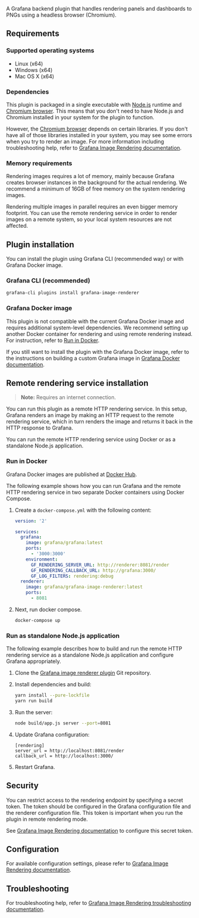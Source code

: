 A Grafana backend plugin that handles rendering panels and dashboards to PNGs using a headless browser (Chromium).

## Requirements

### Supported operating systems

- Linux (x64)
- Windows (x64)
- Mac OS X (x64)

### Dependencies

This plugin is packaged in a single executable with [Node.js](https://nodejs.org/) runtime and [Chromium browser](https://www.chromium.org/Home).
This means that you don't need to have Node.js and Chromium installed in your system for the plugin to function.

However, the [Chromium browser](https://www.chromium.org/) depends on certain libraries. If you don't have all of those libraries installed in your
system, you may see some errors when you try to render an image. For more information including troubleshooting help, refer to
[Grafana Image Rendering documentation](https://grafana.com/docs/grafana/latest/image-rendering/).

### Memory requirements

Rendering images requires a lot of memory, mainly because Grafana creates browser instances in the background for the actual rendering.
We recommend a minimum of 16GB of free memory on the system rendering images.

Rendering multiple images in parallel requires an even bigger memory footprint. You can use the remote rendering service in order to render images on a remote system, so your local system resources are not affected.

## Plugin installation

You can install the plugin using Grafana CLI (recommended way) or with Grafana Docker image.

### Grafana CLI (recommended)

```bash
grafana-cli plugins install grafana-image-renderer
```

### Grafana Docker image

This plugin is not compatible with the current Grafana Docker image and requires additional system-level dependencies. We recommend setting up another Docker container for rendering and using remote rendering instead. For instruction, refer to [Run in Docker](#run-in-docker).

If you still want to install the plugin with the Grafana Docker image, refer to the instructions on building a custom Grafana image in [Grafana Docker documentation](https://grafana.com/docs/installation/docker/#custom-image-with-grafana-image-renderer-plugin-pre-installed).

## Remote rendering service installation

> **Note:** Requires an internet connection.

You can run this plugin as a remote HTTP rendering service. In this setup, Grafana renders an image by making an HTTP request to the remote rendering service, which in turn renders the image and returns it back in the HTTP response to Grafana.

You can run the remote HTTP rendering service using Docker or as a standalone Node.js application.

### Run in Docker

Grafana Docker images are published at [Docker Hub](https://hub.docker.com/r/grafana/grafana-image-renderer).

The following example shows how you can run Grafana and the remote HTTP rendering service in two separate Docker containers using Docker Compose.

1. Create a `docker-compose.yml` with the following content:

    ```yaml
    version: '2'

    services:
      grafana:
        image: grafana/grafana:latest
        ports:
          - '3000:3000'
        environment:
          GF_RENDERING_SERVER_URL: http://renderer:8081/render
          GF_RENDERING_CALLBACK_URL: http://grafana:3000/
          GF_LOG_FILTERS: rendering:debug
      renderer:
        image: grafana/grafana-image-renderer:latest
        ports:
          - 8081
    ```

1. Next, run docker compose.

    ```bash
    docker-compose up
    ```

### Run as standalone Node.js application

The following example describes how to build and run the remote HTTP rendering service as a standalone Node.js application and configure Grafana appropriately.

1. Clone the [Grafana image renderer plugin](https://github.com/grafana/grafana-image-renderer/) Git repository.
1. Install dependencies and build:

   ```bash
   yarn install --pure-lockfile
   yarn run build
   ```

1. Run the server:

   ```bash
   node build/app.js server --port=8081
   ```

1. Update Grafana configuration:

   ```
   [rendering]
   server_url = http://localhost:8081/render
   callback_url = http://localhost:3000/
   ```

1. Restart Grafana.

## Security

You can restrict access to the rendering endpoint by specifying a secret token. The token should be configured in the Grafana configuration file and the renderer configuration file. This token is important when you run the plugin in remote rendering mode.

See [Grafana Image Rendering documentation](https://grafana.com/docs/grafana/latest/image-rendering/#security) to configure this secret token.

## Configuration

For available configuration settings, please refer to [Grafana Image Rendering documentation](https://grafana.com/docs/grafana/latest/image-rendering/#configuration).

## Troubleshooting

For troubleshooting help, refer to
[Grafana Image Rendering troubleshooting documentation](https://grafana.com/docs/grafana/latest/image-rendering/troubleshooting/).
